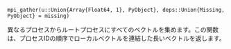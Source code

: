 ```
mpi_gather(u::Union{Array{Float64, 1}, PyObject}, deps::Union{Missing, PyObject} = missing)
```

異なるプロセスからルートプロセスにすべてのベクトルを集めます。この関数は、プロセスIDの順序でローカルベクトルを連結した長いベクトルを返します。
